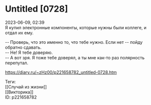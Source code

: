 Untitled [0728]
================

   
 2023-06-09, 02:39   
   Я купил электронные компоненты, которые нужны были коллеге, и отдал их ему.   
   
 -- Проверь, что это именно то, что тебе нужно. Если нет -- пойду обратно сдавать.   
 -- Не! Я тебе доверяю.   
 -- А вот зря. Я тоже тебе доверял, а ты мне как-то раз полярность перепутал.   
     
 <https://diary.ru/~zHz00/p221658782_untitled-0728.htm>   
   
 Теги:   
 [[Случай из жизни]]   
 [[Викторика]]   
 ID: p221658782